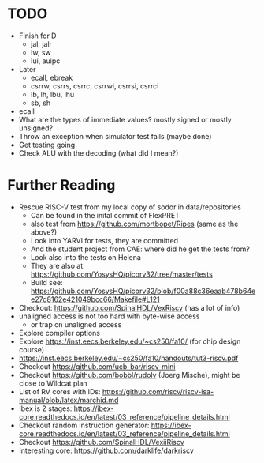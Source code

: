 # TODO

 * Finish for D
   - jal, jalr
   - lw, sw
   - lui, auipc
 * Later
   - ecall, ebreak
   - csrrw, csrrs, csrrc, csrrwi, csrrsi, csrrci
   - lb, lh, lbu, lhu
   - sb, sh
 * ecall
 * What are the types of immediate values? mostly signed or mostly unsigned?
 * Throw an exception when simulator test fails (maybe done)
 * Get testing going
 * Check ALU with the decoding (what did I mean?)

# Further Reading
 * Rescue RISC-V test from my local copy of sodor in data/repositories
   * Can be found in the inital commit of FlexPRET
   * also test from https://github.com/mortbopet/Ripes (same as the above?)
   * Look into YARVI for tests, they are committed
   * And the student project from CAE: where did he get the tests from?
   * Look also into the tests on Helena
   * They are also at: https://github.com/YosysHQ/picorv32/tree/master/tests
   * Build see: https://github.com/YosysHQ/picorv32/blob/f00a88c36eaab478b64ee27d8162e421049bcc66/Makefile#L121
 * Checkout: https://github.com/SpinalHDL/VexRiscv (has a lot of info)
 * unaligned access is not too hard with byte-wise access
   * or trap on unaligned access
 * Explore compiler options
 * Explore https://inst.eecs.berkeley.edu/~cs250/fa10/ (for chip design course)
 * https://inst.eecs.berkeley.edu/~cs250/fa10/handouts/tut3-riscv.pdf
 * Checkout https://github.com/ucb-bar/riscv-mini
 * Checkout https://github.com/bobbl/rudolv (Joerg Mische), might be close to Wildcat plan
 * List of RV cores with IDs: https://github.com/riscv/riscv-isa-manual/blob/latex/marchid.md
 * Ibex is 2 stages: https://ibex-core.readthedocs.io/en/latest/03_reference/pipeline_details.html
 * Checkout random instruction generator: https://ibex-core.readthedocs.io/en/latest/03_reference/pipeline_details.html
 * Checkout https://github.com/SpinalHDL/VexiiRiscv
 * Interesting core: https://github.com/darklife/darkriscv

